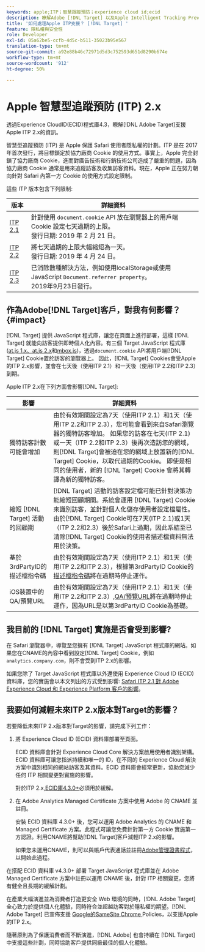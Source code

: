 ```yaml
---
keywords: apple;ITP；智慧跟蹤預防；experience cloud id;ecid
description: 瞭解Adobe [!DNL Target] 以及Apple Intelligent Tracking Prevention(ITP)計畫的影響，該計畫旨在保護Safari使用者的隱私權。
title: '如何處理Apple ITP支援？ [!DNL Target] '
feature: 隱私權與安全性
role: Developer
exl-id: 05a62be5-ccfb-4d5c-b511-35023b95e567
translation-type: tm+mt
source-git-commit: a92e88b46c72971d5d3c752593d651d8290b674e
workflow-type: tm+mt
source-wordcount: '912'
ht-degree: 50%

---
```


# Apple 智慧型追蹤預防 (ITP) 2.x

透過Experience CloudID(ECID)程式庫4.3，瞭解[!DNL Adobe Target]支援Apple ITP 2.x的資訊。

智慧型追蹤預防 (ITP) 是 Apple 保護 Safari 使用者隱私權的計劃。ITP 是在 2017 年首次發行，將目標鎖定於協力廠商 Cookie 的使用方式。事實上，Apple 完全封鎖了協力廠商 Cookie，進而對廣告技術和行銷技術公司造成了嚴重的問題，因為協力廠商 Cookie 通常是用來追蹤訪客及收集訪客資料。現在，Apple 正在努力朝向針對 Safari 內第一方 Cookie 的使用方式設定限制。

這些 ITP 版本包含下列限制:

| 版本 | 詳細資料 |
| --- | --- |
| [ITP 2.1](https://webkit.org/blog/8613/intelligent-tracking-prevention-2-1/) | 針對使用 `document.cookie` API 放在瀏覽器上的用戶端 Cookie 設定七天過期的上限。<br>發行日期: 2019 年 2 月 21 日。 |
| [ITP 2.2](https://webkit.org/blog/8828/intelligent-tracking-prevention-2-2/) | 將七天過期的上限大幅縮短為一天。<br>發行日期: 2019 年 4 月 24 日。 |
| [ITP 2.3](https://webkit.org/blog/9521/intelligent-tracking-prevention-2-3/) | 已消除數種解決方法，例如使用localStorage或使用JavaScript `Document.referrer property`。<br>2019年9月23日發行。 |

## 作為Adobe[!DNL Target]客戶，對我有何影響？{#impact}

[!DNL Target] 提供 JavaScript 程式庫，讓您在頁面上進行部署，這樣 [!DNL Target] 就能向訪客提供即時個人化內容。有三個 Target JavaScript 程式庫 ([at.js 1.x、at.js 2.x](/help/c-implementing-target/c-implementing-target-for-client-side-web/c-how-atjs-works/how-atjs-works.md)和[mbox.js](/help/c-implementing-target/c-implementing-target-for-client-side-web/t-mbox-download/mbox-download.md))，透過`document.cookie` API將用戶端[!DNL Target] Cookie置於訪客的瀏覽器上。 因此，[!DNL Target] Cookies會受Apple的ITP 2.x影響，並會在七天後（使用ITP 2.1）和一天後（使用ITP 2.2和ITP 2.3）到期。

Apple ITP 2.x在下列方面會影響[!DNL Target]:

| 影響 | 詳細資料 |
| --- | --- |
| 獨特訪客計數可能會增加 | 由於有效期間設定為7天（使用ITP 2.1）和1天（使用ITP 2.2和ITP 2.3），您可能會看到來自Safari瀏覽器的獨特訪客增加。 如果您的訪客在七天(ITP 2.1)或一天（ITP 2.2和ITP 2.3）後再次造訪您的網域，則[!DNL Target]會被迫在您的網域上放置新的[!DNL Target] Cookie，以取代過期的Cookie。 即使是相同的使用者，新的 [!DNL Target] Cookie 會將其轉譯為新的獨特訪客。 |
| 縮短 [!DNL Target] 活動的回顧期 | [!DNL Target] 活動的訪客設定檔可能已針對決策功能縮短回顧期間。系統會運用 [!DNL Target] Cookie 來識別訪客，並針對個人化儲存使用者設定檔屬性。由於[!DNL Target] Cookie可在7天(ITP 2.1)或1天（ITP 2.2和2.3）後於Safari上過期，因此系結至已清除[!DNL Target] Cookie的使用者描述檔資料無法用於決策。 |
| 基於3rdPartyID的描述檔指令碼 | 由於有效期間設定為7天（使用ITP 2.1）和1天（使用ITP 2.2和ITP 2.3），根據第3rdPartyID Cookie的[描述檔指令碼](/help/c-target/c-visitor-profile/profile-parameters.md)將在過期時停止運作。 |
| iOS裝置中的QA/預覽URL | 由於有效期間設定為7天（使用ITP 2.1）和1天（使用ITP 2.2和ITP 2.3）,[QA/預覽URL](/help/c-activities/c-activity-qa/activity-qa.md)將在過期時停止運作，因為URL是以第3rdPartyID Cookie為基礎。 |

## 我目前的 [!DNL Target] 實施是否會受到影響?

在 Safari 瀏覽器中，導覽至您擁有 [!DNL Target] JavaScript 程式庫的網站。如果您在CNAME的內容中看到設定[!DNL Target] Cookie，例如`analytics.company.com`，則不會受到ITP 2.x的影響。

如果您除了 Target JavaScript 程式庫以外還使用 Experience Cloud ID (ECID) 資料庫，您的實施會以本文列出的方式受到影響: [Safari ITP 2.1 對 Adobe Experience Cloud 和 Experience Platform 客戶的影響](https://medium.com/adobetech/safari-itp-2-1-impact-on-adobe-experience-cloud-customers-9439cecb55ac)。

## 我要如何減輕未來ITP 2.x版本對Target的影響？

若要降低未來ITP 2.x版本對Target的影響，請完成下列工作：

1. 將 Experience Cloud ID (ECID) 資料庫部署至頁面。

   ECID 資料庫會針對 Experience Cloud Core 解決方案啟用使用者識別架構。ECID 資料庫可讓您指派持續和唯一的 ID，在不同的 Experience Cloud 解決方案中識別相同的網站訪客及其資料。ECID 資料庫會經常更新，協助您減少任何 ITP 相關變更對實施的影響。

   對於ITP 2.x,[ECID庫4.3.0+](https://experienceleague.adobe.com/docs/id-service/using/release-notes/release-notes.html)必須用於緩解。

1. 在 Adobe Analytics Managed Certificate 方案中使用 Adobe 的 CNAME 並註冊。

   安裝 ECID 資料庫 4.3.0+ 後，您可以運用 Adobe Analytics 的 CNAME 和 Managed Certificate 方案。此程式可讓您免費針對第一方 Cookie 實施第一方認證。利用CNAME將幫助[!DNL Target]客戶減輕ITP 2.x的影響。

   如果您未運用CNAME，則可以與帳戶代表通話並註冊[Adobe管理證書程式](https://experienceleague.adobe.com/docs/core-services/interface/ec-cookies/cookies-first-party.html#adobe-managed-certificate-program)，以開始此過程。

在搭配 ECID 資料庫 v4.3.0+ 部署 Target JavaScript 程式庫並在 Adobe Managed Certificate 方案中註冊以運用 CNAME 後，針對 ITP 相關變更，您將有健全且長期的緩解計劃。

在產業大幅演進並為消費者打造更安全 Web 環境的同時，[!DNL Adobe Target] 全心致力於提供個人化體驗，同時符合並超越訪客對於隱私權的期望。[!DNL Adobe Target] 已宣佈支援 [Google的SameSite Chrome ](/help/c-implementing-target/c-considerations-before-you-implement-target/c-privacy/google-chrome-samesite-cookie-policies.md) Policies，以支援Apple的ITP 2.x。

隨著原則為了保護消費者而不斷演進，[!DNL Adobe] 也會持續在 [!DNL Target] 中支援這些計劃，同時協助客戶提供同級最佳的個人化體驗。
